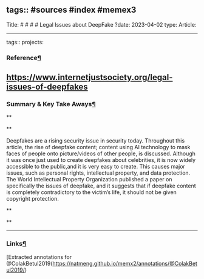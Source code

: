 tags:: #sources #index  #memex3
---

Title: # # # # Legal Issues about DeepFake ?date: 2023-04-02 type: Article:

---

tags:: projects:[](https://natmeng.github.io/memx2/sources/@ColakBetul2019/)

### Reference[¶](https://natmeng.github.io/memx2/sources/@ColakBetul2019/#reference "Permanent link")


https://www.internetjustsociety.org/legal-issues-of-deepfakes
---

### Summary & Key Take Aways[¶](https://natmeng.github.io/memx2/sources/@ColakBetul2019/#summary-key-take-aways "Permanent link")
**

**

Deepfakes are a rising security issue in security today. Throughout this article, the rise of deepfake content; content using AI technology to mask faces of people onto picture/videos of other people, is discussed. Although it was once just used to create deepfakes about celebrities, it is now widely accessible to the public,and it is very easy to create. This causes major issues, such as personal rights, intellectual property, and data protection. The World Intellectual Property Organization published a paper on specifically the issues of deepfake, and it suggests that if deepfake content is completely contradictory to the victim’s life, it should not be given copyright protection.

**

  
**


---

### Links[¶](https://natmeng.github.io/memx2/sources/@ColakBetul2019/#links "Permanent link")

[Extracted annotations for @ColakBetul2019(https://natmeng.github.io/memx2/annotations/@ColakBetul2019/) 





